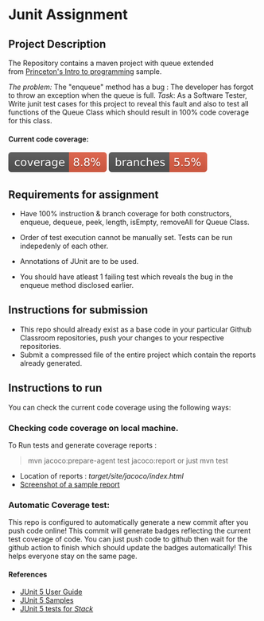 # Junit Assignment
## Project Description

The Repository contains a maven project with queue extended from [Princeton's Intro to programming](https://introcs.cs.princeton.edu/java/43stack/) sample.

*The problem:* The "enqueue" method has a bug : The developer has forgot to throw an exception when the queue is full.
*Task*: As a Software Tester, Write junit test cases for this project to reveal
this fault and also to test all functions of the Queue Class which should result
in 100% code coverage for this class.
#### Current code coverage: 
![Instructions Coverage](.github/badges/jacoco.svg "Instructions Coverage Jacoco")
![Branch Coverage](.github/badges/branches.svg "Branch Coverage Jacoco")

## Requirements for assignment

* Have 100% instruction & branch coverage for both constructors, enqueue, dequeue, peek, length, isEmpty, removeAll for Queue Class.

* Order of test execution cannot be manually set. Tests can be run indepedenly of each other.
* Annotations of JUnit are to be used.
* You should have atleast 1 failing test which reveals the bug in the enqueue method disclosed earlier.
## Instructions for submission

* This repo should already exist as a base code in your particular Github Classroom repositories, push your changes to your respective repositories.
* Submit a compressed file of the entire project which contain the reports already generated.
## Instructions to run
You can check the current code coverage using the following ways:
### Checking code coverage on local machine.
To Run tests and generate coverage reports :

> mvn jacoco:prepare-agent test jacoco:report
or just 
> mvn test
* Location of reports : *target/site/jacoco/index.html*
* [Screenshot of a sample report](https://github.com/ninadpchaudhari/JUnit-Assignment/blob/master/jacoco-report-sample.png?raw=true) 

### Automatic Coverage test: 
This repo is configured to automatically generate a new commit after you push code online!
This commit will generate badges reflecting the current test coverage of code.
You can just push code to github then wait for the github action to finish
which should update the badges automatically! 
This helps everyone stay on the same page.


#### References
* [JUnit 5 User Guide](https://junit.org/junit5/docs/current/user-guide)
* [JUnit 5 Samples](https://github.com/junit-team/junit5-samples)
* [JUnit 5 tests for *Stack*](https://github.com/junit-team/junit5/blob/master/documentation/src/test/java/example/TestingAStackDemo.java)
